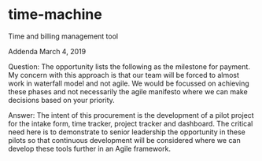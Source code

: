 # time-machine
Time and billing management tool


Addenda
March 4, 2019

Question: The opportunity lists the following as the milestone for payment. My concern with this approach is that our team will be forced to almost work in waterfall model and not agile. We would be focussed on achieving these phases and not necessarily the agile manifesto where we can make decisions based on your priority.

Answer: The intent of this procurement is the development of a pilot project for the intake form, time tracker, project tracker and dashboard. The critical need here is to demonstrate to senior leadership the opportunity in these pilots so that continuous development will be considered where we can develop these tools further in an Agile framework.
